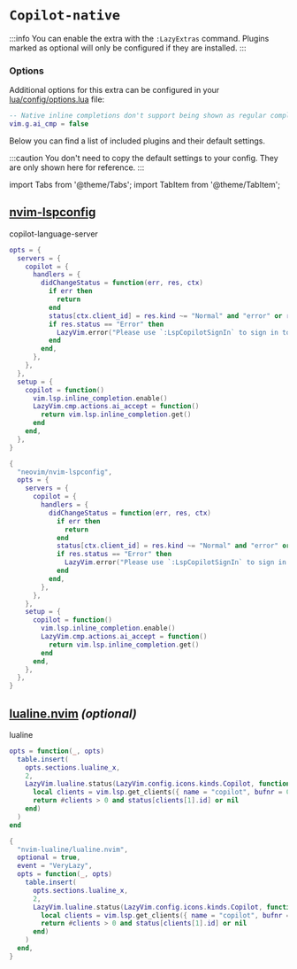# `Copilot-native`

<!-- plugins:start -->

:::info
You can enable the extra with the `:LazyExtras` command.
Plugins marked as optional will only be configured if they are installed.
:::

### Options

Additional options for this extra can be configured in your [lua/config/options.lua](/configuration/general#options) file:

```lua title="lua/config/options.lua"
-- Native inline completions don't support being shown as regular completions
vim.g.ai_cmp = false
```

Below you can find a list of included plugins and their default settings.

:::caution
You don't need to copy the default settings to your config.
They are only shown here for reference.
:::

import Tabs from '@theme/Tabs';
import TabItem from '@theme/TabItem';

## [nvim-lspconfig](https://github.com/neovim/nvim-lspconfig)

 copilot-language-server


<Tabs>

<TabItem value="opts" label="Options">

```lua
opts = {
  servers = {
    copilot = {
      handlers = {
        didChangeStatus = function(err, res, ctx)
          if err then
            return
          end
          status[ctx.client_id] = res.kind ~= "Normal" and "error" or res.busy and "pending" or "ok"
          if res.status == "Error" then
            LazyVim.error("Please use `:LspCopilotSignIn` to sign in to Copilot")
          end
        end,
      },
    },
  },
  setup = {
    copilot = function()
      vim.lsp.inline_completion.enable()
      LazyVim.cmp.actions.ai_accept = function()
        return vim.lsp.inline_completion.get()
      end
    end,
  },
}
```

</TabItem>


<TabItem value="code" label="Full Spec">

```lua
{
  "neovim/nvim-lspconfig",
  opts = {
    servers = {
      copilot = {
        handlers = {
          didChangeStatus = function(err, res, ctx)
            if err then
              return
            end
            status[ctx.client_id] = res.kind ~= "Normal" and "error" or res.busy and "pending" or "ok"
            if res.status == "Error" then
              LazyVim.error("Please use `:LspCopilotSignIn` to sign in to Copilot")
            end
          end,
        },
      },
    },
    setup = {
      copilot = function()
        vim.lsp.inline_completion.enable()
        LazyVim.cmp.actions.ai_accept = function()
          return vim.lsp.inline_completion.get()
        end
      end,
    },
  },
}
```

</TabItem>

</Tabs>

## [lualine.nvim](https://github.com/nvim-lualine/lualine.nvim) _(optional)_

 lualine


<Tabs>

<TabItem value="opts" label="Options">

```lua
opts = function(_, opts)
  table.insert(
    opts.sections.lualine_x,
    2,
    LazyVim.lualine.status(LazyVim.config.icons.kinds.Copilot, function()
      local clients = vim.lsp.get_clients({ name = "copilot", bufnr = 0 })
      return #clients > 0 and status[clients[1].id] or nil
    end)
  )
end
```

</TabItem>


<TabItem value="code" label="Full Spec">

```lua
{
  "nvim-lualine/lualine.nvim",
  optional = true,
  event = "VeryLazy",
  opts = function(_, opts)
    table.insert(
      opts.sections.lualine_x,
      2,
      LazyVim.lualine.status(LazyVim.config.icons.kinds.Copilot, function()
        local clients = vim.lsp.get_clients({ name = "copilot", bufnr = 0 })
        return #clients > 0 and status[clients[1].id] or nil
      end)
    )
  end,
}
```

</TabItem>

</Tabs>

<!-- plugins:end -->
